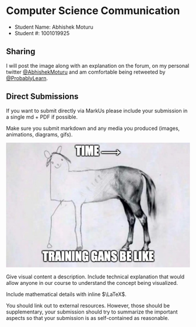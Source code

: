 # Computer Science Communication

- Student Name: Abhishek Moturu
- Student #: 1001019925

## Sharing

I will post the image along with an explanation on the forum, on my personal twitter [@AbhishekMoturu](https://twitter.com/AbhishekMoturu) and am comfortable being retweeted by [@ProbablyLearn](https://twitter.com/ProbablyLearn).

## Direct Submissions

If you want to submit directly via MarkUs please include your submission in a single md + PDF if possible.

Make sure you submit markdown and any media you produced (images, animations, diagrams, gifs).

![](./gan-horse.png)

Give visual content a description. Include technical explanation that would allow anyone in our course to understand the concept being visualized.

Include mathematical details with inline $\LaTeX$.

You should link out to external resources. However, those should be supplementary, your submission should try to summarize the important aspects so that your submission is as self-contained as reasonable.
